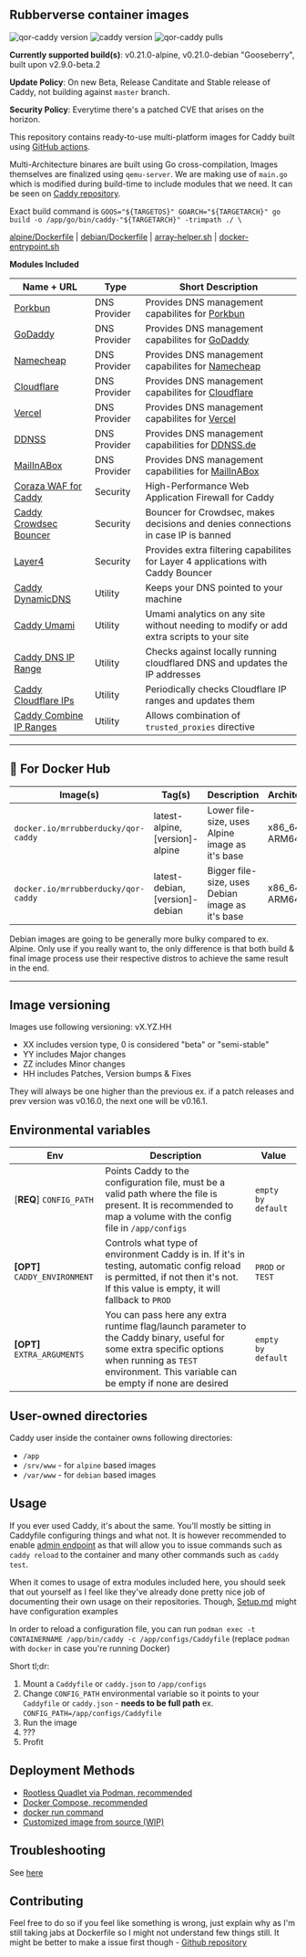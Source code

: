 ## Rubberverse container images

![qor-caddy version](https://img.shields.io/badge/Image_Version-v0.21.1-purple) ![caddy version](https://img.shields.io/badge/Caddy_Version-v2.9.0_beta.2-brown
) ![qor-caddy pulls](https://img.shields.io/docker/pulls/mrrubberducky/qor-caddy)

**Currently supported build(s)**: v0.21.0-alpine, v0.21.0-debian "Gooseberry", built upon v2.9.0-beta.2

**Update Policy**: On new Beta, Release Canditate and Stable release of Caddy, not building against `master` branch. 

**Security Policy**: Everytime there's a patched CVE that arises on the horizon.

This repository contains ready-to-use multi-platform images for Caddy built using [GitHub actions](https://github.com/Rubberverse/qor-caddy/blob/main/.github/workflows/build.yaml). 

Multi-Architecture binares are built using Go cross-compilation, Images themselves are finalized using `qemu-server`. We are making use of `main.go` which is modified during build-time to include modules that we need. It can be seen on [Caddy repository](https://github.com/caddyserver/caddy/blob/master/cmd/caddy/main.go). 

Exact build command is `GOOS="${TARGETOS}" GOARCH="${TARGETARCH}" go build -o /app/go/bin/caddy-"${TARGETARCH}" -trimpath ./ \`

[alpine/Dockerfile](https://github.com/Rubberverse/qor-caddy/blob/main/caddy-dfs-CC/alpine/Dockerfile) | [debian/Dockerfile](https://github.com/Rubberverse/qor-caddy/blob/main/caddy-dfs-CC/debian/Dockerfile) | [array-helper.sh](https://github.com/Rubberverse/qor-caddy/blob/main/scripts/array-helper.sh) | [docker-entrypoint.sh](https://github.com/Rubberverse/qor-caddy/blob/main/scripts/docker-entrypoint.sh)

**Modules Included**

| Name + URL | Type | Short Description |
|------------|------|-------------------|
| [Porkbun](https://github.com/caddy-dns/porkbun) | DNS Provider | Provides DNS management capabilites for [Porkbun](https://porkbun.com) |
| [GoDaddy](https://github.com/caddy-dns/godaddy) | DNS Provider | Provides DNS management capabilites for [GoDaddy](https://godaddy.com) |
| [Namecheap](https://github.com/caddy-dns/namecheap) | DNS Provider | Provides DNS management capabilites for [Namecheap](https://namecheap.com) |
| [Cloudflare](https://github.com/caddy-dns/cloudflare) | DNS Provider | Provides DNS management capabilites for [Cloudflare](https://cloudflare.com) |
| [Vercel](https://github.com/caddy-dns/vercel) | DNS Provider | Provides DNS management capabilites for [Vercel](https://vercel.com) |
| [DDNSS](https://github.com/caddy-dns/ddnss) | DNS Provider | Provides DNS management capabilities for [DDNSS.de](https://ddnss.de) |
| [MailInABox](https://github.com/caddy-dns/mailinabox) | DNS Provider | Provides DNS management capabilities for [MailInABox](https://mailinabox.email/) |
| [Coraza WAF for Caddy](https://github.com/corazawaf/coraza-caddy) | Security | High-Performance Web Application Firewall for Caddy |
| [Caddy Crowdsec Bouncer](https://github.com/hslatman/caddy-crowdsec-bouncer) | Security | Bouncer for Crowdsec, makes decisions and denies connections in case IP is banned |
| [Layer4](https://github.com/hslatman/caddy-crowdsec-bouncer/layer4) | Security | Provides extra filtering capabilites for Layer 4 applications with Caddy Bouncer |
| [Caddy DynamicDNS](https://github.com/mholt/caddy-dynamicdns) | Utility | Keeps your DNS pointed to your machine |
| [Caddy Umami](https://github.com/jonaharagon/caddy-umami) | Utility | Umami analytics on any site without needing to modify or add extra scripts to your site |
| [Caddy DNS IP Range](https://github.com/fvbommel/caddy-dns-ip-range) | Utility | Checks against locally running cloudflared DNS and updates the IP addresses |
| [Caddy Cloudflare IPs](https://github.com/WeidiDeng/caddy-cloudflare-ip) | Utility | Periodically checks Cloudflare IP ranges and updates them |
| [Caddy Combine IP Ranges](https://github.com/fvbommel/caddy-combine-ip-ranges) | Utility | Allows combination of `trusted_proxies` directive |

---

## 🐳 For Docker Hub

| Image(s) | Tag(s) | Description | Architectures |
|----------|--------|-------------|---------------|
| `docker.io/mrrubberducky/qor-caddy` | latest-alpine, [version]-alpine | Lower file-size, uses Alpine image as it's base | x86_64, x86, ARM64 |
| `docker.io/mrrubberducky/qor-caddy` | latest-debian, [version]-debian | Bigger file-size, uses Debian image as it's base | x86_64, x86, ARM64 |

Debian images are going to be generally more bulky compared to ex. Alpine. Only use if you really want to, the only difference is that both build & final image process use their respective distros to achieve the same result in the end.



---

## Image versioning

Images use following versioning:
vX.YZ.HH

- XX includes version type, 0 is considered "beta" or "semi-stable"
- YY includes Major changes
- ZZ includes Minor changes
- HH includes Patches, Version bumps & Fixes

They will always be one higher than the previous ex. if a patch releases and prev version was v0.16.0, the next one will be v0.16.1.

## Environmental variables

| Env | Description | Value |
|-----|-------------|---------|
| [**REQ**] `CONFIG_PATH` | Points Caddy to the configuration file, must be a valid path where the file is present. It is recommended to map a volume with the config file in `/app/configs` | `empty by default`
| **[OPT]** `CADDY_ENVIRONMENT` | Controls what type of environment Caddy is in. If it's in testing, automatic config reload is permitted, if not then it's not. If this value is empty, it will fallback to `PROD` | `PROD` or `TEST` |
| **[OPT]** `EXTRA_ARGUMENTS` | You can pass here any extra runtime flag/launch parameter to the Caddy binary, useful for some extra specific options when running as `TEST` environment. This variable can be empty if none are desired | `empty by default`

## User-owned directories

Caddy user inside the container owns following directories: 

- `/app`
- `/srv/www` - for `alpine` based images
- `/var/www` - for `debian` based images

## Usage

If you ever used Caddy, it's about the same. You'll mostly be sitting in Caddyfile configuring things and what not. It is however recommended to enable [admin endpoint](https://caddyserver.com/docs/caddyfile/options#admin) as that will allow you to issue commands such as `caddy reload` to the container and many other commands such as `caddy test`.

When it comes to usage of extra modules included here, you should seek that out yourself as I feel like they've already done pretty nice job of documenting their own usage on their repositories. Though, [Setup.md](https://github.com/Rubberverse/qor-caddy/blob/main/Setup.md#-extras) might have configuration examples

In order to reload a configuration file, you can run `podman exec -t CONTAINERNAME /app/bin/caddy -c /app/configs/Caddyfile` (replace `podman` with `docker` in case you're running Docker)

Short tl;dr:

1. Mount a `Caddyfile` or `caddy.json` to `/app/configs`
2. Change `CONFIG_PATH` environmental variable so it points to your `Caddyfile` or `caddy.json` - **needs to be full path** ex. `CONFIG_PATH=/app/configs/Caddyfile`
3. Run the image
4. ???
5. Profit 

## Deployment Methods

- [Rootless Quadlet via Podman, recommended](https://github.com/Rubberverse/qor-caddy/blob/main/Setup.md#-quadlet-experimental-recommended)
- [Docker Compose, recommended](https://github.com/Rubberverse/qor-caddy/blob/main/Setup.md#-with-docker-compose-recommended)
- [docker run command](https://github.com/Rubberverse/qor-caddy/blob/main/Setup.md#%EF%B8%8F-manually-without-docker-compose)
- [Customized image from source (WIP)](https://github.com/Rubberverse/qor-caddy/blob/main/Setup.md#from-source)

## Troubleshooting

See [here](https://github.com/rubberverse/troubleshoot/blob/main/qor-caddy.md)

## Contributing

Feel free to do so if you feel like something is wrong, just explain why as I'm still taking jabs at Dockerfile so I might not understand few things still. It might be better to make a issue first though - [Github repository](https://github.com/Rubberverse/qor-caddy)
